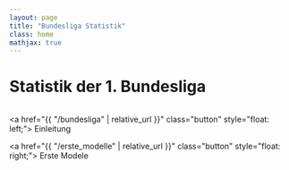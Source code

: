 ```yaml
---
layout: page
title: "Bundesliga Statistik"
class: home
mathjax: true
---
```


# Statistik der 1. Bundesliga

<div class="columns" markdown="1">

<!-- table with game counts -->
<!-- table with game % -->

</div>



<!-- <div class="intro" style="text-align: right">
    <a> Los geht's! </a>
</div> -->

<a href="{{ "/bundesliga" | relative_url }}" class="button" style="float: left;">
  <i class="fas fa-chevron-circle-left"></i>
  Einleitung
</a>

<a href="{{ "/erste_modelle" | relative_url }}" class="button" style="float: right;">
  <i class="fas fa-chevron-circle-right"></i>
  Erste Modele
</a>